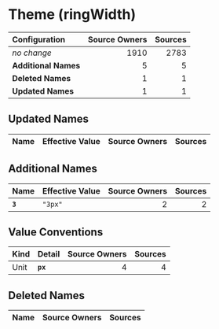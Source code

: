 # Theme (ringWidth)

| Configuration | Source Owners | Sources |
| :------------ | ------------: | ------: |
| *no change* | 1910 | 2783 |
| **Additional Names** | 5 | 5 |
| **Deleted Names** | 1 | 1 |
| **Updated Names** | 1 | 1 |

## Updated Names

| Name | Effective Value | Source Owners | Sources |
| :--- | :-------------- | ------------: | ------: |

## Additional Names

| Name | Effective Value | Source Owners | Sources |
| :--- | :-------------- | ------------: | ------: |
| **`3`** | `"3px"` | 2 | 2 |

## Value Conventions

| Kind | Detail | Source Owners | Sources |
| :--- | :----- | ------------: | ------: |
| Unit | **`px`** | 4 | 4 |

## Deleted Names

| Name | Source Owners | Sources |
| :--- | ------------: | ------: |
